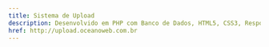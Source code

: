 ```yaml
---
title: Sistema de Upload
description: Desenvolvido em PHP com Banco de Dados, HTML5, CSS3, Responsivo, Bootstrap
href: http://upload.oceanoweb.com.br
---
```

